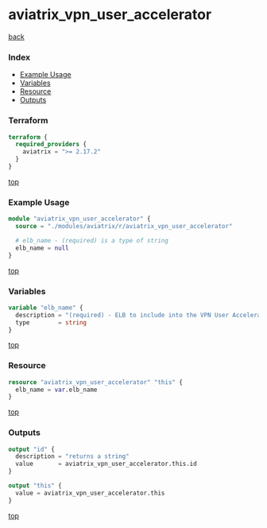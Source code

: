 # aviatrix_vpn_user_accelerator

[back](../aviatrix.md)

### Index

- [Example Usage](#example-usage)
- [Variables](#variables)
- [Resource](#resource)
- [Outputs](#outputs)

### Terraform

```terraform
terraform {
  required_providers {
    aviatrix = ">= 2.17.2"
  }
}
```

[top](#index)

### Example Usage

```terraform
module "aviatrix_vpn_user_accelerator" {
  source = "./modules/aviatrix/r/aviatrix_vpn_user_accelerator"

  # elb_name - (required) is a type of string
  elb_name = null
}
```

[top](#index)

### Variables

```terraform
variable "elb_name" {
  description = "(required) - ELB to include into the VPN User Accelerator."
  type        = string
}
```

[top](#index)

### Resource

```terraform
resource "aviatrix_vpn_user_accelerator" "this" {
  elb_name = var.elb_name
}
```

[top](#index)

### Outputs

```terraform
output "id" {
  description = "returns a string"
  value       = aviatrix_vpn_user_accelerator.this.id
}

output "this" {
  value = aviatrix_vpn_user_accelerator.this
}
```

[top](#index)